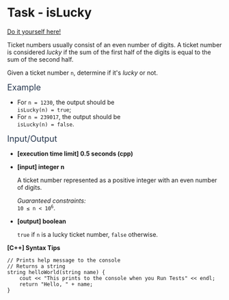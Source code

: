 # Task - isLucky

[Do it yourself here!](https://app.codesignal.com/arcade/intro/level-3/3AdBC97QNuhF6RwsQ)

<p>Ticket numbers usually consist of an even number of digits. A ticket number is considered <em>lucky</em> if the sum of the first half of the digits is equal to the sum of the second half.</p>
<p>Given a ticket number <code>n</code>, determine if it's <em>lucky</em> or not.</p>
<p><span class="markdown--header" style="color:#2b3b52;font-size:1.4em">Example</span></p>
<ul>
<li>For <code>n = 1230</code>, the output should be<br>
<code>isLucky(n) = true</code>;</li>
<li>For <code>n = 239017</code>, the output should be<br>
<code>isLucky(n) = false</code>.</li>
</ul>
<p><span class="markdown--header" style="color:#2b3b52;font-size:1.4em">Input/Output</span></p>
<ul>
<li>
<p><strong>[execution time limit] 0.5 seconds (cpp)</strong></p>
</li>
<li>
<p><strong>[input] integer n</strong></p>
<p>A ticket number represented as a positive integer with an even number of digits.</p>
<p><em>Guaranteed constraints:</em><br>
<code>10 ≤ n &lt; 10<sup>6</sup></code>.</p>
</li>
<li>
<p><strong>[output] boolean</strong></p>
<p><code>true</code> if <code>n</code> is a lucky ticket number, <code>false</code> otherwise.</p>
</li>
</ul>
<p><strong>[C++] Syntax Tips</strong></p>
<pre><code class="language-cpp"><span class="hljs-comment">// Prints help message to the console</span>
<span class="hljs-comment">// Returns a string</span>
<span class="hljs-function"><span class="hljs-built_in">string</span> <span class="hljs-title">helloWorld</span><span class="hljs-params">(<span class="hljs-built_in">string</span> name)</span> </span>{
    <span class="hljs-built_in">cout</span> &lt;&lt; <span class="hljs-string">"This prints to the console when you Run Tests"</span> &lt;&lt; <span class="hljs-built_in">endl</span>;
    <span class="hljs-keyword">return</span> <span class="hljs-string">"Hello, "</span> + name;
}

</code></pre>
